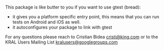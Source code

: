 This package is like butter to you if you want to use gtest (bread):
  - it gives you a platform specific entry point, this means that you can run 
    tests on Android and iOS as well.
  - it autoconfigures your package to link with gtest

For any questions please reach to Cristian Bidea <cristi@king.com> or to the
KRAL Users Mailing List <kralusers@googlegroups.com> 
